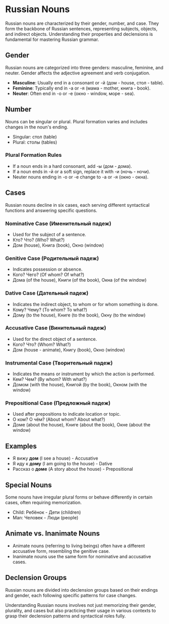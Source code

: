 # Russian Nouns

Russian nouns are characterized by their gender, number, and case. They form the backbone of Russian sentences, representing subjects, objects, and indirect objects. Understanding their properties and declensions is fundamental for mastering Russian grammar.

## Gender

Russian nouns are categorized into three genders: masculine, feminine, and neuter. Gender affects the adjective agreement and verb conjugation.

- **Masculine**: Usually end in a consonant or -й (дом - house, стол - table).
- **Feminine**: Typically end in -а or -я (мама - mother, книга - book).
- **Neuter**: Often end in -о or -е (окно - window, море - sea).

## Number

Nouns can be singular or plural. Plural formation varies and includes changes in the noun's ending.

- Singular: стол (table)
- Plural: столы (tables)

### Plural Formation Rules

- If a noun ends in a hard consonant, add -ы (дом - дома).
- If a noun ends in -й or a soft sign, replace it with -и (ночь - ночи).
- Neuter nouns ending in -о or -е change to -а or -я (окно - окна).

## Cases

Russian nouns decline in six cases, each serving different syntactical functions and answering specific questions.

### Nominative Case (Именительный падеж)

- Used for the subject of a sentence.
- Кто? Что? (Who? What?)
- Дом (house), Книга (book), Окно (window)

### Genitive Case (Родительный падеж)

- Indicates possession or absence.
- Кого? Чего? (Of whom? Of what?)
- Дома (of the house), Книги (of the book), Окна (of the window)

### Dative Case (Дательный падеж)

- Indicates the indirect object, to whom or for whom something is done.
- Кому? Чему? (To whom? To what?)
- Дому (to the house), Книге (to the book), Окну (to the window)

### Accusative Case (Винительный падеж)

- Used for the direct object of a sentence.
- Кого? Что? (Whom? What?)
- Дом (house - animate), Книгу (book), Окно (window)

### Instrumental Case (Творительный падеж)

- Indicates the means or instrument by which the action is performed.
- Кем? Чем? (By whom? With what?)
- Домом (with the house), Книгой (by the book), Окном (with the window)

### Prepositional Case (Предложный падеж)

- Used after prepositions to indicate location or topic.
- О ком? О чём? (About whom? About what?)
- Доме (about the house), Книге (about the book), Окне (about the window)

## Examples

- Я вижу **дом** (I see a house) - Accusative
- Я иду к **дому** (I am going to the house) - Dative
- Рассказ о **доме** (A story about the house) - Prepositional

## Special Nouns

Some nouns have irregular plural forms or behave differently in certain cases, often requiring memorization.

- Child: Ребёнок - Дети (children)
- Man: Человек - Люди (people)

## Animate vs. Inanimate Nouns

- Animate nouns (referring to living beings) often have a different accusative form, resembling the genitive case.
- Inanimate nouns use the same form for nominative and accusative cases.

## Declension Groups

Russian nouns are divided into declension groups based on their endings and gender, each following specific patterns for case changes.

Understanding Russian nouns involves not just memorizing their gender, plurality, and cases but also practicing their usage in various contexts to grasp their declension patterns and syntactical roles fully.
